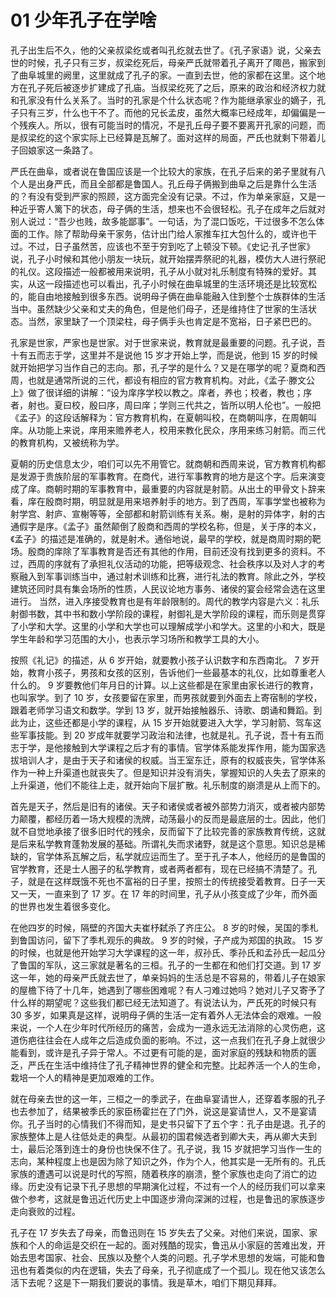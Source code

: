 # 01 少年孔子在学啥

孔子出生后不久，他的父亲叔梁纥或者叫孔纥就去世了。《孔子家语》说，父亲去世的时候，孔子只有三岁，叔梁纥死后，母亲严氏就带着孔子离开了陬邑，搬家到了曲阜城里的阙里，这里就成了孔子的家。一直到去世，他的家都在这里。这个地方在孔子死后被逐步扩建成了孔庙。当叔梁纥死了之后，原来的政治和经济权力就和孔家没有什么关系了。当时的孔家是个什么状态呢？作为能继承家业的嫡子，孔子只有三岁，什么也干不了。而他的兄长孟皮，虽然大概率已经成年，却偏偏是一个残疾人。所以，很有可能当时的情况，不是孔丘母子要不要离开孔家的问题，而是叔梁纥的这个家实际上已经算是瓦解了。面对这样的局面，严氏也就剩下带着儿子回娘家这一条路了。

严氏在曲阜，或者说在鲁国应该是一个比较大的家族，在孔子后来的弟子里就有八个人是出身严氏，而且全部都是鲁国人。孔丘母子俩搬到曲阜之后是靠什么生活的？有没有受到严家的照顾，这方面完全没有记录。不过，作为单亲家庭，又是一种近乎寄人篱下的状态，母子俩的生活，想来也不会很轻松。孔子在成年之后就对别人说过：“吾少也贱，故多能鄙事”。一句话，为了混口饭吃，干过很多不怎么体面的工作。除了帮助母亲干家务，估计出门给人家推车扛大包什么的，或许也干过。不过，日子虽然苦，应该也不至于穷到吃了上顿没下顿。《史记·孔子世家》说，孔子小时候和其他小朋友一块玩，就开始摆弄祭祀的礼器，模仿大人进行祭祀的礼仪。这段描述一般都被用来说明，孔子从小就对礼乐制度有特殊的爱好。其实，从这一段描述也可以看出，孔子小时候在曲阜城里的生活环境还是比较宽松的，能自由地接触到很多东西。说明母子俩在曲阜能融入住到整个士族群体的生活当中。虽然缺少父亲和丈夫的角色，但是他们母子，还是维持住了世家的生活状态。当然，家里缺了一个顶梁柱，母子俩手头也肯定是不宽裕，日子紧巴巴的。

孔家是世家，严家也是世家。对于世家来说，教育就是最重要的问题。孔子说，吾十有五而志于学，这里并不是说他 15 岁才开始上学，而是说，他到 15 岁的时候就开始把学习当作自己的志向。那，孔子学的是什么？又是在哪学的呢？夏商和西周，也就是通常所说的三代，都设有相应的官方教育机构。对此，《孟子·滕文公上》做了很详细的讲解：“设为庠序学校以教之。庠者，养也；校者，教也；序者，射也。夏曰校，殷曰序，周曰庠；学则三代共之，皆所以明人伦也”。一般把《孟子》的这段话解释为：官方教育机构，在夏朝叫校，在商朝叫序，在周朝叫庠。从功能上来说，庠用来赡养老人，校用来教化民众，序用来练习射箭。而三代的教育机构，又被统称为学。

夏朝的历史信息太少，咱们可以先不用管它。就商朝和西周来说，官方教育机构都是发源于贵族阶层的军事教育。在商代，进行军事教育的地方是这个字。后来演变成了庠。商朝时期的军事教育中，最重要的内容就是射箭。从出土的甲骨文卜辞来看，庠在殷商时期，明显就是用来培养射手的地方。到了西周，军事学堂也被称为射学宫、射庐、宣榭等等，全部都和射箭训练有关系。榭，是射的异体字，射的古通假字是序。《孟子》虽然颠倒了殷商和西周的学校名称，但是，关于序的本义，《孟子》的描述是准确的，就是射术。通俗地说，最早的学校，就是商周时期的靶场。殷商的庠除了军事教育是否还有其他的作用，目前还没有找到更多的资料。不过，西周的序就有了承担礼仪活动的功能，把等级观念、社会秩序以及对人才的考察融入到军事训练当中，通过射术训练和比赛，进行礼法的教育。除此之外，学校建筑还同时具有集会场所的性质，人民议论地方事务、诸侯的宴会经常会选在这里进行。
当然，进入序接受教育也是有年龄限制的。周代的教学内容是六义：礼乐射御书数，其中书和数小学阶段的课程，射御礼是大学阶段的课程，而乐则是贯穿了小学和大学。这里的小学和大学也可以理解成学小和学大。这里的小和大，既是学生年龄和学习范围的大小，也表示学习场所和教学工具的大小。

按照《礼记》的描述，从 6 岁开始，就要教小孩子认识数字和东西南北。 7 岁开始，教育小孩子，男孩和女孩的区别，告诉他们一些最基本的礼仪，比如尊重老人什么的。 9 岁要教他们年月日的计算。以上这些都是在家里由家长进行的教育，也叫家学。到了 10 岁，女孩要留在家里，而男孩就要到外面去上寄宿制的学校，跟着老师学习语文和数学。学到 13 岁，就开始接触器乐、诗歌、朗诵和舞蹈。到此为止，这些还都是小学的课程，从 15 岁开始就要进入大学，学习射箭、驾车这些军事技能。到 20 岁成年就要学习政治和法律，也就是礼。孔子说，吾十有五而志于学，是他接触到大学课程之后才有的事情。官学体系能发挥作用，能为国家选拔培训人才，是由于天子和诸侯的权威。当王室东迁，原有的权威丧失，官学体系作为一种上升渠道也就丧失了。但是知识并没有消失，掌握知识的人失去了原来的上升渠道，他们不能往上走，就开始向下层扩散。礼乐制度的崩溃是从上而下的。

首先是天子，然后是旧有的诸侯。天子和诸侯或者被外部势力消灭，或者被内部势力颠覆，都经历着一场大规模的洗牌，动荡最小的反而是最底层的士。因此，他们就不自觉地承接了很多旧时代的残余，反而留下了比较完善的家族教育传统，这就是后来私学教育蓬勃发展的基础。所谓礼失而求诸野，就是这个意思。知识总是稀缺的，官学体系瓦解之后，私学就应运而生了。至于孔子本人，他经历的是鲁国的官学教育，还是士人圈子的私学教育，或者两者都有，现在已经搞不清楚了。孔子，就是在这样既饿不死也不富裕的日子里，按照士的传统接受着教育。日子一天又一天，一直来到了 17 岁。在 17 年的时间里，孔子从小孩变成了少年，而外面的世界也发生着很多变化。

在他四岁的时候，隔壁的齐国大夫崔杼弑杀了齐庄公。 8 岁的时候，吴国的季札到鲁国访问，留下了季札观乐的典故。 9 岁的时候，子产成为郑国的执政。 15 岁的时候，也就是他开始学习大学课程的这一年，叔孙氏、季孙氏和孟孙氏一起瓜分了鲁国的军队，这三家就是著名的三桓。孔子的一生都在和他们打交道。到 17 岁这一年，她的母亲严氏就去世了，单亲妈妈的生活总是不容易的，带着儿子在娘家的屋檐下待了十几年，她遇到了哪些困难呢？有人刁难过她吗？她对儿子又寄予了什么样的期望呢？这些我们都已经无法知道了。有说法认为，严氏死的时候只有 30 多岁，如果真是这样，说明母子俩的生活一定有着外人无法体会的艰难。一般来说，一个人在少年时代所经历的痛苦，会成为一道永远无法消除的心灵伤疤，这道伤疤往往会在人成年之后造成负面的影响。不过，这一点我们在孔子身上就很少能看到，或许是孔子异于常人。不过更有可能的是，面对家庭的残缺和物质的匮乏，严氏在生活中维持住了孔子精神世界的健全和完整。比起养活一个人的生命，栽培一个人的精神是更加艰难的工作。

就在母亲去世的这一年，三桓之一的季武子，在曲阜宴请世人，还穿着孝服的孔子也去参加了，结果被季氏的家臣杨霍拦在了门外，说这是宴请世人，又不是宴请你。孔子当时的心情我们不得而知，是史书只留下了五个字：孔子由是退。孔子的家族整体上是人往低处走的典型。从最初的国君候选者到卿大夫，再从卿大夫到士，最后沦落到连士的身份也快保不住了。孔子说，我 15 岁就把学习当作一生的志向，某种程度上也是因为除了知识之外，作为个人，他其实是一无所有的。孔氏家族的遭遇可以说是时代的写照，随着秩序的崩溃，整个家族也走向了消亡的边缘。历史没有记录下孔子思想的早期演化过程，不过有一个人的经历我们可以拿来做个参考，这就是鲁迅近代历史上中国逐步滑向深渊的过程，也是鲁迅的家族逐步走向衰败的过程。

孔子在 17 岁失去了母亲，而鲁迅则在 15 岁失去了父亲。对他们来说，国家、家族和个人的命运是交织在一起的。面对残酷的现实，鲁迅从小家庭的苦难出发，开始去思考国家、社会、民族以及整个人类的问题。孔子学术思想的发端，可能和鲁迅也有着类似的内在逻辑，失去了母亲，孔子彻底成了一个孤儿。现在他又该怎么活下去呢？这是下一期我们要说的事情。我是草木，咱们下期见拜拜。

